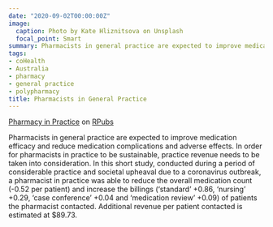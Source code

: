 ```yaml
---
date: "2020-09-02T00:00:00Z"
image:
  caption: Photo by Kate Hliznitsova on Unsplash
  focal_point: Smart
summary: Pharmacists in general practice are expected to improve medication efficacy and reduce medication complications and adverse effects. In order for pharmacists in practice to be sustainable, practice revenue needs to be taken into consideration. In this short study, conducted during a period of considerable practice and societal upheaval due to a coronavirus outbreak, a pharmacist in practice was able to reduce the overall medication count (-0.52 per patient) and increase the billings (‘standard’ +0.86, ‘nursing’ +0.29, ‘case conference’ +0.04 and ‘medication review’ +0.09) of patients the pharmacist contacted. Additional revenue per patient contacted is estimated at $89.73. 
tags:
- coHealth
- Australia
- pharmacy
- general practice
- polypharmacy
title: Pharmacists in General Practice
---
```


[Pharmacy in Practice](https://rpubs.com/DavidFong/PharmacyInPractice) on [RPubs](https://rpubs.com)

Pharmacists in general practice are expected to improve medication efficacy and reduce medication complications and adverse effects. In order for pharmacists in practice to be sustainable, practice revenue needs to be taken into consideration. In this short study, conducted during a period of considerable practice and societal upheaval due to a coronavirus outbreak, a pharmacist in practice was able to reduce the overall medication count (-0.52 per patient) and increase the billings (‘standard’ +0.86, ‘nursing’ +0.29, ‘case conference’ +0.04 and ‘medication review’ +0.09) of patients the pharmacist contacted. Additional revenue per patient contacted is estimated at $89.73. 